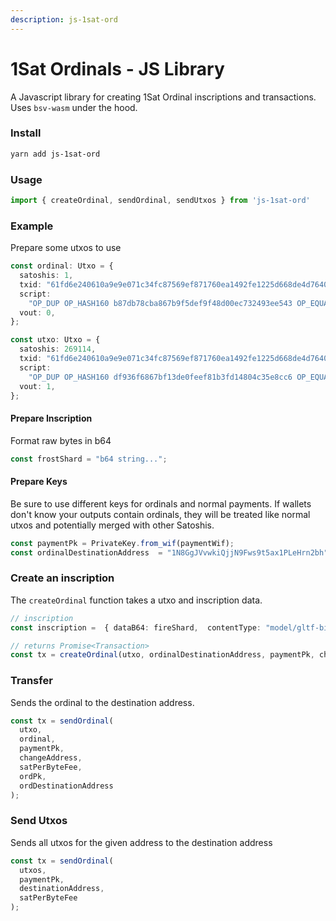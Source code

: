 ```yaml
---
description: js-1sat-ord
---
```


# 1Sat Ordinals - JS Library

A Javascript library for creating 1Sat Ordinal inscriptions and transactions. Uses `bsv-wasm` under the hood.

### Install

```bash
yarn add js-1sat-ord
```

### Usage

```ts
import { createOrdinal, sendOrdinal, sendUtxos } from 'js-1sat-ord'
```

### Example

Prepare some utxos to use

```ts
const ordinal: Utxo = {
  satoshis: 1,
  txid: "61fd6e240610a9e9e071c34fc87569ef871760ea1492fe1225d668de4d76407e",
  script:
    "OP_DUP OP_HASH160 b87db78cba867b9f5def9f48d00ec732493ee543 OP_EQUALVERIFY OP_CHECKSIG",
  vout: 0,
};

const utxo: Utxo = {
  satoshis: 269114,
  txid: "61fd6e240610a9e9e071c34fc87569ef871760ea1492fe1225d668de4d76407e",
  script:
    "OP_DUP OP_HASH160 df936f6867bf13de0feef81b3fd14804c35e8cc6 OP_EQUALVERIFY OP_CHECKSIG",
  vout: 1,
};
```

#### Prepare Inscription

Format raw bytes in b64

```ts
const frostShard = "b64 string...";
```

#### Prepare Keys

Be sure to use different keys for ordinals and normal payments. If wallets don't know your outputs contain ordinals, they will be treated like normal utxos and potentially merged with other Satoshis.

```ts
const paymentPk = PrivateKey.from_wif(paymentWif);
const ordinalDestinationAddress  = "1N8GgJVvwkiQjjN9Fws9t5ax1PLeHrn2bh";
```

### Create an inscription

The `createOrdinal` function takes a utxo and inscription data.

```ts
// inscription
const inscription =  { dataB64: fireShard,  contentType: "model/gltf-binary"}

// returns Promise<Transaction>
const tx = createOrdinal(utxo, ordinalDestinationAddress, paymentPk, changeAddress, satPerByteFee, inscription);
```

### Transfer

Sends the ordinal to the destination address.

```ts
const tx = sendOrdinal(
  utxo,
  ordinal,
  paymentPk,
  changeAddress,
  satPerByteFee,
  ordPk,
  ordDestinationAddress
);
```

### Send Utxos

Sends all utxos for the given address to the destination address

```ts
const tx = sendOrdinal(
  utxos,
  paymentPk,
  destinationAddress,
  satPerByteFee
);
```
